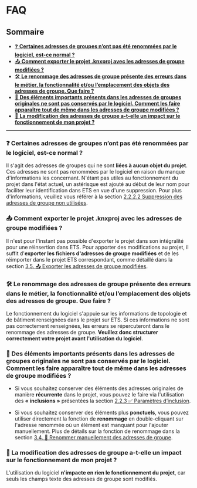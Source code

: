 # FAQ
## Sommaire

- [❓ **Certaines adresses de groupes n’ont pas été renommées par le logiciel, est-ce normal ?**](#q1)
- [📤 **Comment exporter le projet .knxproj avec les adresses de groupe modifiées ?**](#q2)
- [🛠️  **Le renommage des adresses de groupe présente des erreurs dans le métier, la fonctionnalité et/ou l’emplacement des objets des adresses de groupe. Que faire ?**](#q3)
- [📝 **Des éléments importants présents dans les adresses de groupes originales ne sont pas conservés par le logiciel. Comment les faire apparaître tout de même dans les adresses de groupe modifiées ?**](#q4)
- [🔧 **La modification des adresses de groupe a-t-elle un impact sur le fonctionnement de mon projet ?**](#q5)

---

### <a id="q1"></a> ❓ Certaines adresses de groupes n’ont pas été renommées par le logiciel, est-ce normal ? 
Il s'agit des adresses de groupes qui ne sont **liées à aucun objet du projet**. Ces adresses ne sont pas renommées par le logiciel en raison du manque d'informations les concernant. N'étant pas utiles au fonctionnement du projet dans l'état actuel,
un astérisque est ajouté au début de leur nom pour faciliter leur identification dans ETS en vue d'une suppression. Pour plus d'informations, veuillez vous référer à la section
[2.2.2.2	Suppression des adresses de groupe non utilisées](../ApplicationOverview/menuparametres.md#suppression-des-adresses-de-groupe-non-utilisees).

### <a id="q2"></a> 📤 Comment exporter le projet .knxproj avec les adresses de groupe modifiées ? 
Il n'est pour l'instant pas possible d'exporter le projet dans son intégralité pour une réinsertion dans ETS. 
Pour apporter des modifications au projet, il suffit d'**exporter les fichiers d'adresses de groupe modifiées** et de les réimporter dans le projet ETS correspondant, 
comme détaillé dans la section [3.5. 📤 Exporter les adresses de groupe modifiées](../UtilisationApplication/exporter-adresses-de-groupe-modifiees.md).

### <a id="q3"></a>🛠️  Le renommage des adresses de groupe présente des erreurs dans le métier, la fonctionnalité et/ou l’emplacement des objets des adresses de groupe. Que faire ? 
Le fonctionnement du logiciel s'appuie sur les informations de topologie et de bâtiment renseignées dans le projet sur ETS. Si ces informations ne sont pas correctement renseignées, les erreurs se répercuteront dans le renommage des adresses de groupe. **Veuillez donc structurer correctement votre projet avant l'utilisation du logiciel**.

### <a id="q4"></a>📝 Des éléments importants présents dans les adresses de groupes originales ne sont pas conservés par le logiciel. Comment les faire apparaître tout de même dans les adresses de groupe modifiées ?
* Si vous souhaitez conserver des éléments des adresses originales de manière **récurrente** dans le projet, vous pouvez le faire via l'utilisation des **« inclusions »** présentées la section [2.2.3 ✅ Paramètres d’inclusion](../ApplicationOverview/menuparametres.md#paramètres-dinclusion).

* Si vous souhaitez conserver des éléments plus **ponctuels**, vous pouvez utiliser directement la fonction de **renommage** en double-cliquant sur l'adresse renommée où un élément est manquant pour l'ajouter manuellement. Plus de détails sur la fonction de renommage dans la section  [3.4. 📝 Renommer manuellement des adresses de groupe](../UtilisationApplication/renommer-manuellement-des-adresses-de-groupe.md).

### <a id="q5"></a>🔧 La modification des adresses de groupe a-t-elle un impact sur le fonctionnement de mon projet ? 
L'utilisation du logiciel **n'impacte en rien le fonctionnement du projet**, car seuls les champs texte des adresses de groupe sont modifiés.
